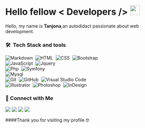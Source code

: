 # Hello fellow < Developers /> <img src = "https://raw.githubusercontent.com/MartinHeinz/MartinHeinz/master/wave.gif" width = 30px>  

Hello, my name is **Tanjona**,an autodidact passionate about web development.  
  
### 🛠 &nbsp;Tech Stack and tools


![Markdown](https://img.shields.io/badge/-Markdown-05122A?style=flat&logo=markdown)&nbsp;
![HTML](https://img.shields.io/badge/-HTML-05122A?style=flat&logo=HTML5)&nbsp;
![CSS](https://img.shields.io/badge/-CSS-05122A?style=flat&logo=CSS3&logoColor=1572B6)&nbsp;
![Bootstrap](https://img.shields.io/badge/-Bootstrap-05122A?style=flat&logo=bootstrap&logoColor=563D7C)\
![JavaScript](https://img.shields.io/badge/-JavaScript-05122A?style=flat&logo=javascript)&nbsp;
![Jquery](https://img.shields.io/badge/-Jquery-05122A?style=flat&logo=jquery)\
![Php](https://img.shields.io/badge/-Php-05122A?style=flat&logo=php)&nbsp;
![Symfony](https://img.shields.io/badge/-Symfony-05122A?style=flat&logo=symfony)\
![Mysql](https://img.shields.io/badge/-MySql-05122A?style=flat&logo=mysql)\
![Git](https://img.shields.io/badge/-Git-05122A?style=flat&logo=git)&nbsp;
![GitHub](https://img.shields.io/badge/-GitHub-05122A?style=flat&logo=github)&nbsp;
![Visual Studio Code](https://img.shields.io/badge/-Visual%20Studio%20Code-05122A?style=flat&logo=visual-studio-code&logoColor=007ACC)\
![Illustrator](https://img.shields.io/badge/-Illustrator-05122A?style=flat&logo=adobe-illustrator)&nbsp;
![Photoshop](https://img.shields.io/badge/-Photoshop-05122A?style=flat&logo=adobe-photoshop)&nbsp;
![InDesign](https://img.shields.io/badge/-InDesign-05122A?style=flat&logo=adobe-indesign)


### 🤝&nbsp;Connect with Me


<a href="https://mg.linkedin.com/in/tanjoniaina-antonio-b827881aa"><img src="https://img.shields.io/badge/-RAKOTONDRAMANANA%20Tanjoniaina%20Antonio-0077B5?style=flat&logo=Linkedin&logoColor=white"/></a>
<a href="https://github.com/Tanjoniaina"><img src="https://img.shields.io/badge/-Tanjoniaina-24292F?style=flat&logo=Github&logoColor=white"/></a>
<a href="mailto:tanjoniainaantonio@gmail.com"><img src="https://img.shields.io/badge/tanjoniainaantonio@gmail.com-D14836?style=flat&logo=Gmail&logoColor=white"/></a>
<a href="https://facebook.com/tanjoniaina.antonio.7"><img src="https://img.shields.io/badge/-Tanjoniaina%20Antonio-1877F2?style=flat&logo=Facebook&logoColor=white"/></a>

####Thank you for visiting my profile 🤓
